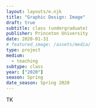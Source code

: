```yaml
---
layout: layouts/e.njk
title: "Graphic Design: Image"
draft: true
subtitle: class (undergraduate)
publisher: Princeton University
date: 2020-01-31
# featured_image: /assets/media/
type: project
medium:
  - teaching
subtype: class
year: ["2020"]
season: Spring
date_season: Spring 2020
---
```


TK
